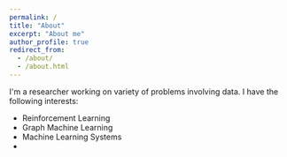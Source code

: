 ```yaml
---
permalink: /
title: "About"
excerpt: "About me"
author_profile: true
redirect_from: 
  - /about/
  - /about.html
---
```



I'm a researcher working on variety of problems involving data. I have the following interests:

- Reinforcement Learning
- Graph Machine Learning
- Machine Learning Systems
- 
